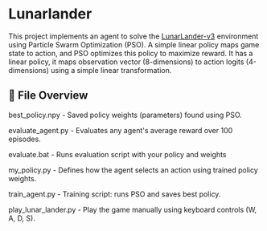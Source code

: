 # Lunarlander
This project implements an agent to solve the [LunarLander-v3](https://www.gymlibrary.dev/environments/box2d/lunar_lander/) environment using Particle Swarm Optimization (PSO). A simple linear policy maps game state to action, and PSO optimizes this policy to maximize reward. It has a linear policy, it maps observation vector (8-dimensions) to action logits (4-dimensions) using a simple linear transformation.


## 📁 **File Overview**

 best_policy.npy - Saved policy weights (parameters) found using PSO. 
 
 evaluate_agent.py - Evaluates any agent's average reward over 100 episodes.
 
 evaluate.bat - Runs evaluation script with your policy and weights
 
 my_policy.py - Defines how the agent selects an action using trained policy weights.
 
 train_agent.py - Training script: runs PSO and saves best policy.
 
 play_lunar_lander.py - Play the game manually using keyboard controls (W, A, D, S).
